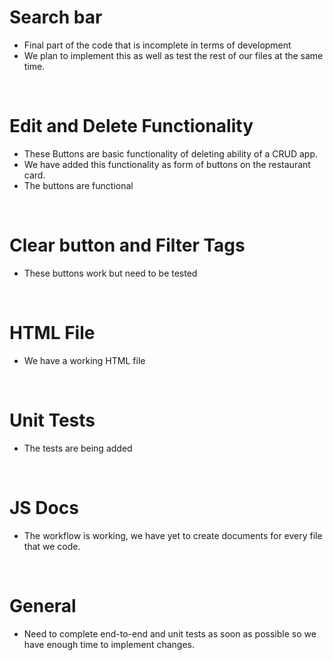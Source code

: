 # Search bar
 - Final part of the code that is incomplete in terms of development
 - We plan to implement this as well as test the rest of our files at the same time.
<br>

# Edit and Delete Functionality
 - These Buttons are basic functionality of deleting ability of a CRUD app.
 - We have added this functionality as form of buttons on the restaurant card. 
 - The buttons are functional
<br>

# Clear button and Filter Tags
 - These buttons work but need to be tested
<br>

# HTML File
 - We have a working HTML file
<br>

# Unit Tests
 - The tests are being added
<br>

# JS Docs
 - The workflow is working, we have yet to create documents for every file that we code.

<br>

# General 
 - Need to complete end-to-end and unit tests as soon as possible so we have enough time to implement changes.
